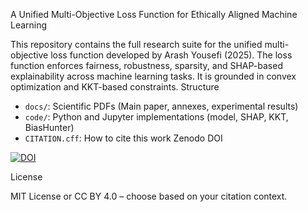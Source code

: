 A Unified Multi-Objective Loss Function for Ethically Aligned Machine Learning

This repository contains the full research suite for the unified multi-objective loss function developed by Arash Yousefi (2025). The loss function enforces fairness, robustness, sparsity, and SHAP-based explainability across machine learning tasks. It is grounded in convex optimization and KKT-based constraints.
Structure

- `docs/`: Scientific PDFs (Main paper, annexes, experimental results)
- `code/`: Python and Jupyter implementations (model, SHAP, KKT, BiasHunter)
- `CITATION.cff`: How to cite this work
 Zenodo DOI

[![DOI](https://zenodo.org/badge/DOI/10.5281/zenodo.15556799.svg)](https://doi.org/10.5281/zenodo.15556799)

License

MIT License or CC BY 4.0 – choose based on your citation context.
